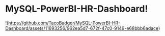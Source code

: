 # MySQL-PowerBI-HR-Dashboard!
!(https://github.com/TacoBadger/MySQL-PowerBI-HR-Dashboard/assets/11693256/962ea5d7-672f-47c0-9149-e68bbb6adace)
